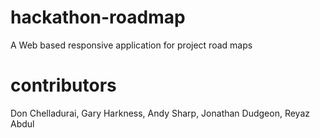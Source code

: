 hackathon-roadmap
=================

A Web based responsive application for project road maps

contributors
============
Don Chelladurai, Gary Harkness, Andy Sharp, Jonathan Dudgeon, Reyaz Abdul